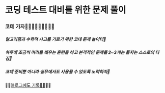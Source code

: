 # 코딩 테스트 대비를 위한 문제 풀이
### 코테 가자🏃🏻‍♂️🏃🏻‍♂️🏃🏻‍♂️
##### 알고리즘과 수학적 사고를 기르기 위한 코테 문제 놀이터🎢
##### 하루에 조금씩 머리를 깨우는 훈련을 하고 본격적인 문제를 2~3개는 풀자는 스스로의 다짐🙌
##### 코테 준비뿐 아니라 실무에서도 사용될 수 있도록 노력하자🎉
🙌🙌[블로그에도 기록👍🏻](https://green1229.tistory.com)🙌🙌
